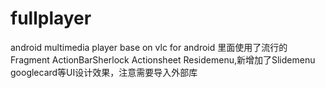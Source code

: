 fullplayer
==========

android multimedia player base on vlc for android
里面使用了流行的Fragment ActionBarSherlock Actionsheet  Residemenu,新增加了Slidemenu googlecard等UI设计效果，注意需要导入外部库
